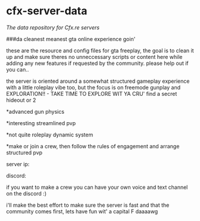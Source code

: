 # cfx-server-data
_The data repository for Cfx.re servers_

###da cleanest meanest gta online experience goin'

these are the resource and config files for gta freeplay, the goal is to clean it up and make sure theres no unneccessary scripts or content here while adding any new features if requested by the community. please help out if you can..

the server is oriented around a somewhat structured gameplay experience with a little roleplay vibe too, but the focus is on freemode gunplay and EXPLORATION!! - TAKE TIME TO EXPLORE WIT YA CRU' find a secret hideout or 2

*advanced gun physics

*interesting streamlined pvp

*not quite roleplay dynamic system

*make or join a crew, then follow the rules of engagement and arrange structured pvp

server ip: 

discord: 

if you want to make a crew you can have your own voice and text channel on the discord :)

i'll make the best effort to make sure the server is fast and that the community comes first, lets have fun wit' a capital F daaaawg
